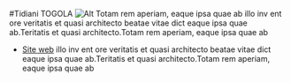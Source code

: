 #Tidiani TOGOLA
![Alt](/img/TITO.jpg "Photo TITO") Totam rem aperiam, eaque ipsa quae ab illo inv ent ore veritatis et quasi architecto 
beatae vitae dict eaque ipsa quae ab.Teritatis et quasi architecto.Totam rem aperiam, eaque ipsa quae ab
* [Site web](https://www.tuwindi.org) illo inv ent ore veritatis
et quasi architecto beatae vitae dict eaque ipsa quae ab.Teritatis et quasi architecto.Totam rem aperiam, eaque ipsa quae ab
